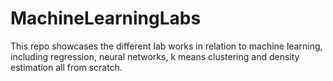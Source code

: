 # MachineLearningLabs
This repo showcases the different lab works in relation to machine learning, including regression, neural networks, k means clustering and density estimation all from scratch.

